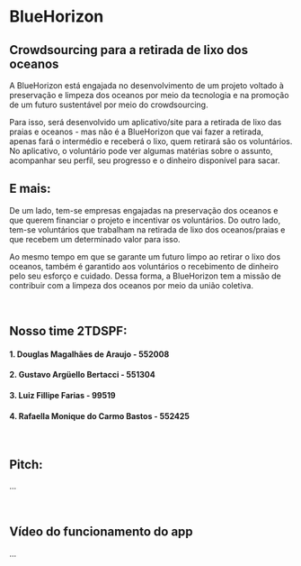 # BlueHorizon
## Crowdsourcing para a retirada de lixo dos oceanos
<p>A BlueHorizon está engajada no desenvolvimento de um projeto voltado à preservação e limpeza dos oceanos por meio da tecnologia e na promoção de um futuro sustentável por meio do crowdsourcing.</p>
<p>Para isso, será desenvolvido um aplicativo/site para a retirada de lixo das praias e oceanos - mas não é a BlueHorizon que vai fazer a retirada, apenas fará o intermédio e receberá o lixo, quem retirará são os voluntários. No aplicativo, o voluntário pode ver algumas matérias sobre o assunto, acompanhar seu perfil, seu progresso e o dinheiro disponível para sacar.</p>

## E mais:
<p>De um lado, tem-se empresas engajadas na preservação dos oceanos e que querem financiar o projeto e incentivar os voluntários. Do outro lado, tem-se voluntários que trabalham na retirada de lixo dos oceanos/praias e que recebem um determinado valor para isso.</p>
<p>Ao mesmo tempo em que se garante um futuro limpo ao retirar o lixo dos oceanos, também é garantido aos voluntários o recebimento de dinheiro pelo seu esforço e cuidado. Dessa forma, a BlueHorizon tem a missão de contribuir com a limpeza dos oceanos por meio da união coletiva.</p>
<p></p><br>

## Nosso time 2TDSPF:
#### 1. Douglas Magalhães de Araujo - 552008

#### 2. Gustavo Argüello Bertacci - 551304

#### 3. Luiz Fillipe Farias - 99519

#### 4. Rafaella Monique do Carmo Bastos - 552425
<p></p><br>

## Pitch:
...
<p></p><br>

## Vídeo do funcionamento do app
...
<p></p><br>
